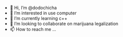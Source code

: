 - 👋 Hi, I’m @dodochicha
- 👀 I’m interested in use computer
- 🌱 I’m currently learning c++
- 💞️ I’m looking to collaborate on marijuana legalization
- 📫 How to reach me ...

<!---
dodochicha/dodochicha is a ✨ special ✨ repository because its `README.md` (this file) appears on your GitHub profile.
You can click the Preview link to take a look at your changes.
--->
